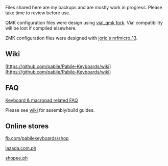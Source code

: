 Files shared here are my backups and are mostly work in progress. Please take time to review before use. 

QMK configuration files were design using [vial_qmk fork](https://github.com/vial-kb/vial-qmk). Vial compatibility will be lost if compiled elsewhere.

ZMK configuration files were designed with [joric's nrfmicro_13](https://github.com/joric/nrfmicro). 

## Wiki
[https://github.com/pabile/Pabile-Keyboards/wiki](https://github.com/pabile/Pabile-Keyboards/wiki)

## FAQ
[Keyboard & macropad related FAQ](https://sites.google.com/site/pabile/faq) 

Please see [wiki](https://github.com/pabile/Pabile-Keyboards/wiki) for assembly/build guides.

## Online stores
[fb.com/pabilekeyboards/shop](https://fb.com/pabilekeyboards/shop) 

[lazada.com.ph](https://lazada.com.ph/pabile) 

[shopee.ph](https://shopee.ph/pabilemariano) 
